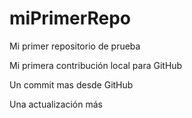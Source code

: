 # miPrimerRepo
Mi primer repositorio de prueba

Mi primera contribución local para GitHub

Un commit mas desde GitHub

Una actualización más 
